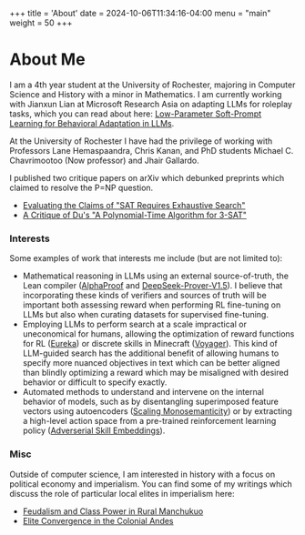 +++
title = 'About'
date = 2024-10-06T11:34:16-04:00
menu = "main"
weight = 50
+++
# About Me
I am a 4th year student at the University of Rochester, majoring in Computer Science and History with a minor in Mathematics. I am currently working with Jianxun Lian at Microsoft Research Asia on adapting LLMs for roleplay tasks, which you can read about here: [Low-Parameter Soft-Prompt Learning for Behavioral Adaptation in LLMs](/posts/low-param-soft-prompt/).

At the University of Rochester I have had the privilege of working with Professors Lane Hemaspaandra, Chris Kanan, and PhD students Michael C. Chavrimootoo (Now professor) and Jhair Gallardo.

I published two critique papers on arXiv which debunked preprints which claimed to resolve the P=NP question.
 - [Evaluating the Claims of "SAT Requires Exhaustive Search"](/posts/xu-zhou-critique)
 - [A Critique of Du's "A Polynomial-Time Algorithm for 3-SAT"](/posts/du-3sat-critique)


### Interests
Some examples of work that interests me include (but are not limited to):
- Mathematical reasoning in LLMs using an external source-of-truth, the Lean compiler ([AlphaProof](https://deepmind.google/discover/blog/ai-solves-imo-problems-at-silver-medal-level/) and [DeepSeek-Prover-V1.5](https://arxiv.org/pdf/2408.08152)). I believe that incorporating these kinds of verifiers and sources of truth will be important both assessing reward when performing RL fine-tuning on LLMs but also when curating datasets for supervised fine-tuning.
- Employing LLMs to perform search at a scale impractical or uneconomical for humans, allowing the optimization of reward functions for RL ([Eureka](https://arxiv.org/abs/2310.12931)) or discrete skills in Minecraft ([Voyager](https://arxiv.org/abs/2305.16291)). This kind of LLM-guided search has the additional benefit of allowing humans to specify more nuanced objectives in text which can be better aligned than blindly optimizing a reward which may be misaligned with desired behavior or difficult to specify exactly.
 - Automated methods to understand and intervene on the internal behavior of models, such as by disentangling superimposed feature vectors using autoencoders ([Scaling Monosemanticity](https://transformer-circuits.pub/2024/scaling-monosemanticity/index.html)) or by extracting a high-level action space from a pre-trained reinforcement learning policy ([Adverserial Skill Embeddings](https://arxiv.org/pdf/2205.01906)).


### Misc    
 Outside of computer science, I am interested in history with a focus on political economy and imperialism. You can find some of my writings which discuss the role of particular local elites in imperialism here:
 - [Feudalism and Class Power in Rural Manchukuo](/posts/feudalism-manchukuo)
 - [Elite Convergence in the Colonial Andes](/posts/colonial-andes)